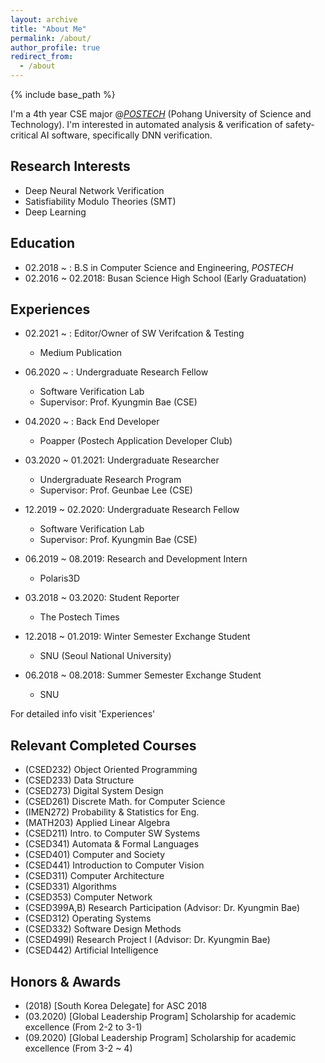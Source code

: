 ```yaml
---
layout: archive
title: "About Me"
permalink: /about/
author_profile: true
redirect_from:
  - /about
---
```


{% include base_path %}


I'm a 4th year CSE major @[*POSTECH*](http://postech.ac.kr/eng/) (Pohang University of Science and Technology). I'm interested in automated analysis & verification of safety-critical AI software, specifically DNN verification.


Research Interests
------------------
- Deep Neural Network Verification
- Satisfiability Modulo Theories (SMT)
- Deep Learning


Education
---------
* 02.2018 ~ : B.S in Computer Science and Engineering, *POSTECH*
* 02.2016 ~ 02.2018: Busan Science High School (Early Graduatation)


Experiences
-----------
* 02.2021 ~ : Editor/Owner of SW Verifcation & Testing
  * Medium Publication

* 06.2020 ~ : Undergraduate Research Fellow
  * Software Verification Lab
  * Supervisor: Prof. Kyungmin Bae (CSE)

* 04.2020 ~ : Back End Developer
  * Poapper (Postech Application Developer Club)

* 03.2020 ~ 01.2021: Undergraduate Researcher
  * Undergraduate Research Program
  * Supervisor: Prof. Geunbae Lee (CSE)

* 12.2019 ~ 02.2020: Undergraduate Research Fellow
  * Software Verification Lab
  * Supervisor: Prof. Kyungmin Bae (CSE)

* 06.2019 ~ 08.2019: Research and Development Intern
  * Polaris3D

* 03.2018 ~ 03.2020: Student Reporter
  * The Postech Times

* 12.2018 ~ 01.2019: Winter Semester Exchange Student
  * SNU (Seoul National University)

* 06.2018 ~ 08.2018: Summer Semester Exchange Student
  * SNU

For detailed info visit 'Experiences'

Relevant Completed Courses
--------------------------
- (CSED232) Object Oriented Programming
- (CSED233) Data Structure
- (CSED273) Digital System Design
- (CSED261) Discrete Math. for Computer Science
- (IMEN272) Probability & Statistics for Eng.
- (MATH203) Applied Linear Algebra
- (CSED211) Intro. to Computer SW Systems
- (CSED341) Automata & Formal Languages
- (CSED401) Computer and Society
- (CSED441) Introduction to Computer Vision
- (CSED311) Computer Architecture
- (CSED331) Algorithms
- (CSED353) Computer Network
- (CSED399A,B) Research Participation (Advisor: Dr. Kyungmin Bae)
- (CSED312) Operating Systems
- (CSED332) Software Design Methods
- (CSED499I) Research Project I (Advisor: Dr. Kyungmin Bae)
- (CSED442) Artificial Intelligence

Honors & Awards
---------------
- (2018) [South Korea Delegate] for ASC 2018
- (03.2020) [Global Leadership Program] Scholarship for academic excellence (From 2-2 to 3-1)
- (09.2020) [Global Leadership Program] Scholarship for academic excellence (From 3-2 ~ 4)